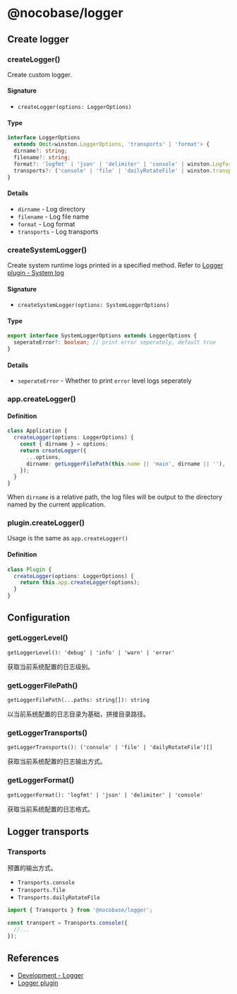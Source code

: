 # @nocobase/logger

## Create logger

### createLogger()

Create custom logger.

#### Signature

- `createLogger(options: LoggerOptions)`

#### Type

```ts
interface LoggerOptions
  extends Omit<winston.LoggerOptions, 'transports' | 'format'> {
  dirname?: string;
  filename?: string;
  format?: 'logfmt' | 'json' | 'delimiter' | 'console' | winston.Logform.Format;
  transports?: ('console' | 'file' | 'dailyRotateFile' | winston.transport)[];
}
```

#### Details

- `dirname` - Log directory
- `filename` - Log file name
- `format` - Log format
- `transports` - Log transports

### createSystemLogger()

Create system runtime logs printed in a specified method. Refer to [Logger plugin - System log](../plugins/logger/index.md#系统日志)

#### Signature

- `createSystemLogger(options: SystemLoggerOptions)`

#### Type

```ts
export interface SystemLoggerOptions extends LoggerOptions {
  seperateError?: boolean; // print error seperately, default true
}
```

#### Details

- `seperateError` - Whether to print `error` level logs seperately

### app.createLogger()

#### Definition

```ts
class Application {
  createLogger(options: LoggerOptions) {
    const { dirname } = options;
    return createLogger({
      ...options,
      dirname: getLoggerFilePath(this.name || 'main', dirname || ''),
    });
  }
}
```

When `dirname` is a relative path, the log files will be output to the directory named by the current application.

### plugin.createLogger()

Usage is the same as `app.createLogger()`

#### Definition

```ts
class Plugin {
  createLogger(options: LoggerOptions) {
    return this.app.createLogger(options);
  }
}
```

## Configuration

### getLoggerLevel()

`getLoggerLevel(): 'debug' | 'info' | 'warn' | 'error'`

获取当前系统配置的日志级别。

### getLoggerFilePath()

`getLoggerFilePath(...paths: string[]): string`

以当前系统配置的日志目录为基础，拼接目录路径。

### getLoggerTransports()

`getLoggerTransports(): ('console' | 'file' | 'dailyRotateFile')[]`

获取当前系统配置的日志输出方式。

### getLoggerFormat()

`getLoggerFormat(): 'logfmt' | 'json' | 'delimiter' | 'console'`

获取当前系统配置的日志格式。

## Logger transports

### Transports

预置的输出方式。

- `Transports.console`
- `Transports.file`
- `Transports.dailyRotateFile`

```ts
import { Transports } from '@nocobase/logger';

const transport = Transports.console({
  //...
});
```

## References

- [Development - Logger](../development/server/logger.md)
- [Logger plugin](../plugins/logger/index.md)
